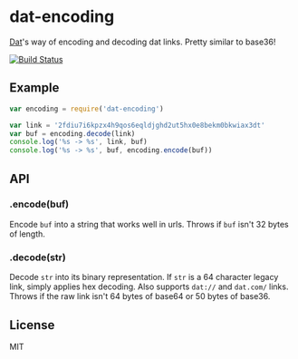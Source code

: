 
# dat-encoding

[Dat](http://dat-data.com/)'s way of encoding and decoding dat links. Pretty similar to base36!

[![Build Status](https://travis-ci.org/juliangruber/dat-encoding.svg?branch=master)](https://travis-ci.org/juliangruber/dat-encoding)

## Example

```js
var encoding = require('dat-encoding')

var link = '2fdiu7i6kpzx4h9qos6eqldjghd2ut5hx0e8bekm0bkwiax3dt'
var buf = encoding.decode(link)
console.log('%s -> %s', link, buf)
console.log('%s -> %s', buf, encoding.encode(buf))
```

## API

### .encode(buf)

Encode `buf` into a string that works well in urls. Throws if `buf` isn't 32 bytes of length. 

### .decode(str)

Decode `str` into its binary representation. If `str` is a 64 character legacy link, simply applies hex decoding. Also supports `dat://` and `dat.com/` links. Throws if the raw link isn't 64 bytes of base64 or 50 bytes of base36.

## License

MIT
